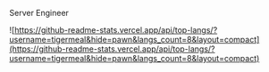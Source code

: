 Server Engineer

![https://github-readme-stats.vercel.app/api/top-langs/?username=tigermeal&hide=pawn&langs_count=8&layout=compact](https://github-readme-stats.vercel.app/api/top-langs/?username=tigermeal&hide=pawn&langs_count=8&layout=compact)
